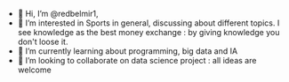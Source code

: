 - 👋 Hi, I’m @redbelmir1, 
- 👀 I’m interested in Sports in general, discussing about different topics. I see knowledge as the best money exchange : by giving knowledge you don't loose it.  
- 🌱 I’m currently learning about programming, big data and IA
- 💞️ I’m looking to collaborate on data science project : all ideas are welcome
